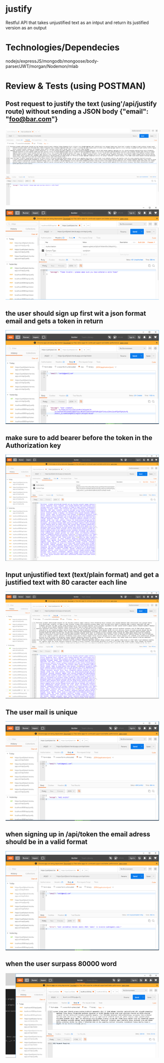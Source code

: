 # justify

Restful API that takes unjustified text as an intput and return its justified version as an output


# Technologies/Dependecies

nodejs/expressJS/mongodb/mongoose/body-parser/JWT/morgan/Nodemon/mlab


# Review & Tests (using POSTMAN)

## Post request to justify the text (using'/api/justify route) without sending a JSON body  {"email": "foo@bar.com"}

![](tests/img/1.1.PNG)
![](tests/img/1.2.PNG)

## the user should sign up first wit a json format email and gets a token in return
![](tests/img/2.1.PNG)

## make sure to add bearer before the token in the Authorization key
![](tests/img/3.1.PNG)

## Input unjustified text (text/plain format) and get a justified text with 80 caracter each line
![](tests/img/3.2.PNG)

## The user mail is unique
![](tests/img/4.1.PNG)

## when signing up in /api/token the email adress should be in a valid format
![](tests/img/4.2.PNG)

## when the user surpass 80000 word
![](tests/img/5.PNG)




